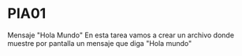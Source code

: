 # PIA01
Mensaje "Hola Mundo"
En esta tarea vamos a crear un archivo donde muestre por pantalla un mensaje que diga "Hola mundo"

